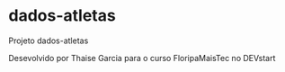 # dados-atletas
 Projeto dados-atletas

Desevolvido por Thaise Garcia para o curso FloripaMaisTec no DEVstart